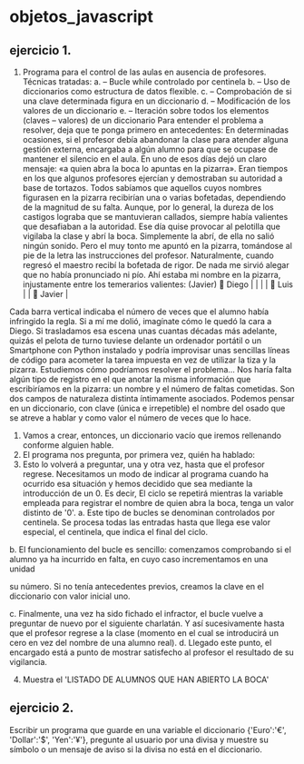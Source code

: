 # objetos_javascript

## ejercicio 1.
1. Programa para el control de las aulas en ausencia de profesores.
Técnicas tratadas:
a. – Bucle while controlado por centinela
b. – Uso de diccionarios como estructura de datos flexible.
c. – Comprobación de si una clave determinada figura en un diccionario
d. – Modificación de los valores de un diccionario
e. – Iteración sobre todos los elementos (claves – valores) de un diccionario
Para entender el problema a resolver, deja que te ponga primero en antecedentes:
En determinadas ocasiones, si el profesor debía abandonar la clase para atender alguna
gestión externa, encargaba a algún alumno para que se ocupase de mantener el silencio
en el aula. En uno de esos días dejó un claro mensaje: «a quien abra la boca lo apuntas
en la pizarra».
Eran tiempos en los que algunos profesores ejercían y demostraban su autoridad a base
de tortazos. Todos sabíamos que aquellos cuyos nombres figurasen en la pizarra
recibirían una o varias bofetadas, dependiendo de la magnitud de su falta.
Aunque, por lo general, la dureza de los castigos lograba que se mantuvieran callados,
siempre había valientes que desafiaban a la autoridad.
Ese día quise provocar al pelotilla que vigilaba la clase y abrí la boca. Simplemente la
abrí, de ella no salió ningún sonido. Pero el muy tonto me apuntó en la pizarra,
tomándose al pie de la letra las instrucciones del profesor.
Naturalmente, cuando regresó el maestro recibí la bofetada de rigor. De nada me sirvió
alegar que no había pronunciado ni pío.
Ahí estaba mi nombre en la pizarra, injustamente entre los temerarios valientes: (Javier)
 Diego | | | |
 Luis | |
 Javier |

Cada barra vertical indicaba el número de veces que el alumno había infringido la regla.
Si a mí me dolió, imagínate cómo le quedó la cara a Diego.
Si trasladamos esa escena unas cuantas décadas más adelante, quizás el pelota de turno
tuviese delante un ordenador portátil o un Smartphone con Python instalado y podría
improvisar unas sencillas líneas de código para acometer la tarea impuesta en vez de
utilizar la tiza y la pizarra.
Estudiemos cómo podríamos resolver el problema...
Nos haría falta algún tipo de registro en el que anotar la misma información que
escribiríamos en la pizarra: un nombre y el número de faltas cometidas.
Son dos campos de naturaleza distinta íntimamente asociados. Podemos pensar en un
diccionario, con clave (única e irrepetible) el nombre del osado que se atreve a hablar y
como valor el número de veces que lo hace.
1) Vamos a crear, entonces, un diccionario vacío que iremos rellenando conforme
alguien hable.
2) El programa nos pregunta, por primera vez, quién ha hablado:
3) Esto lo volverá a preguntar, una y otra vez, hasta que el profesor regrese.
Necesitamos un modo de indicar al programa cuando ha ocurrido esa situación y
hemos decidido que sea mediante la introducción de un 0. Es decir, El ciclo se
repetirá mientras la variable empleada para registrar el nombre de quien abra la
boca, tenga un valor distinto de '0'.
a. Este tipo de bucles se denominan controlados por centinela. Se procesa
todas las entradas hasta que llega ese valor especial, el centinela, que indica
el final del ciclo.

b. El funcionamiento del bucle es sencillo: comenzamos comprobando si el
alumno ya ha incurrido en falta, en cuyo caso incrementamos en una unidad

su número. Si no tenía antecedentes previos, creamos la clave en el
diccionario con valor inicial uno.

c. Finalmente, una vez ha sido fichado el infractor, el bucle vuelve a preguntar
de nuevo por el siguiente charlatán. Y así sucesivamente hasta que el
profesor regrese a la clase (momento en el cual se introducirá un cero en vez
del nombre de una alumno real).
d. Llegado este punto, el encargado está a punto de mostrar satisfecho al
profesor el resultado de su vigilancia.

4) Muestra el 'LISTADO DE ALUMNOS QUE HAN ABIERTO LA BOCA'

## ejercicio 2.

Escribir un programa que guarde en una variable el diccionario {'Euro':'€', 'Dollar':'$',
'Yen':'¥'}, pregunte al usuario por una divisa y muestre su símbolo o un mensaje de aviso
si la divisa no está en el diccionario.